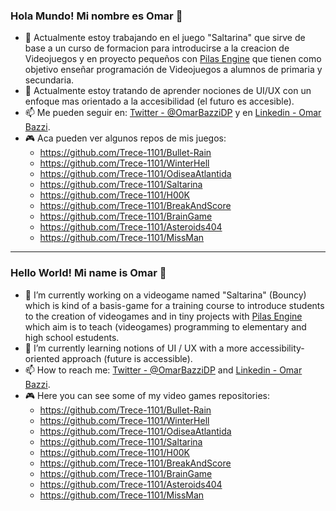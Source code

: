 ### Hola Mundo! Mi nombre es Omar 👋

- 🔭 Actualmente estoy trabajando en el juego "Saltarina" que sirve de base a un curso de formacion para introducirse a la creacion de Videojuegos y en proyecto pequeños con [Pilas Engine](https://pilas-engine.com.ar/) que tienen como objetivo enseñar programación de Videojuegos a alumnos de primaria y secundaria.
- 🌱 Actualmente estoy tratando de aprender nociones de UI/UX con un enfoque mas orientado a la accesibilidad (el futuro es accesible).
- 📫 Me pueden seguir en: [Twitter - @OmarBazziDP](https://twitter.com/OmarBazziDP) y en [Linkedin - Omar Bazzi](linkedin.com/in/omar-bazzi-sf).
- :video_game: Aca pueden ver algunos repos de mis juegos:
  - https://github.com/Trece-1101/Bullet-Rain
  - https://github.com/Trece-1101/WinterHell
  - https://github.com/Trece-1101/OdiseaAtlantida
  - https://github.com/Trece-1101/Saltarina
  - https://github.com/Trece-1101/H00K
  - https://github.com/Trece-1101/BreakAndScore
  - https://github.com/Trece-1101/BrainGame
  - https://github.com/Trece-1101/Asteroids404
  - https://github.com/Trece-1101/MissMan

<hr>

### Hello World! Mi name is Omar 👋

- 🔭 I’m currently working on a videogame named "Saltarina" (Bouncy) which is kind of a basis-game for a training course to introduce students to the creation of videogames and in tiny projects with [Pilas Engine](https://pilas-engine.com.ar/) which aim is to teach (videogames) programming to elementary and high school estudents.
- 🌱 I’m currently learning notions of UI / UX with a more accessibility-oriented approach (future is accessible).
- 📫 How to reach me: [Twitter - @OmarBazziDP](https://twitter.com/OmarBazziDP) and [Linkedin - Omar Bazzi](linkedin.com/in/omar-bazzi-sf).
- :video_game: Here you can see some of my video games repositories:
  - https://github.com/Trece-1101/Bullet-Rain
  - https://github.com/Trece-1101/WinterHell
  - https://github.com/Trece-1101/OdiseaAtlantida
  - https://github.com/Trece-1101/Saltarina
  - https://github.com/Trece-1101/H00K
  - https://github.com/Trece-1101/BreakAndScore
  - https://github.com/Trece-1101/BrainGame
  - https://github.com/Trece-1101/Asteroids404
  - https://github.com/Trece-1101/MissMan
